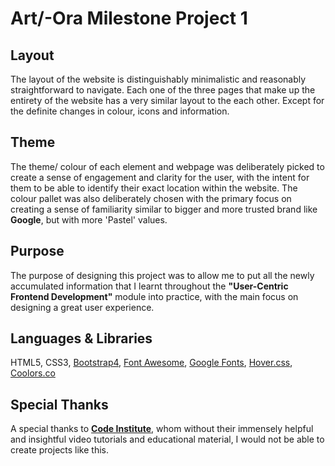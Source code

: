 # Art/-Ora Milestone Project 1

 

## Layout

The layout of the website is distinguishably minimalistic and reasonably straightforward to navigate. Each one of the three pages that make up the entirety of the website has a very similar layout to the each other. Except for the definite changes in colour, icons and information.


## Theme

The theme/ colour of each element and webpage was deliberately picked to create a sense of engagement and clarity for the user, with the intent for them to be able to identify their exact location within the website. 
The colour pallet was also deliberately chosen with the primary focus on creating a sense of familiarity similar to bigger and more trusted brand like **Google**, but with more 'Pastel' values.

## Purpose

The purpose of designing this project was to allow me to put all the newly accumulated information that I learnt throughout the **"User-Centric Frontend Development"** module into practice, with the main focus on designing a great user experience.

## Languages & Libraries

HTML5, CSS3, [Bootstrap4](https://getbootstrap.com/), [Font Awesome](https://fontawesome.com/), [Google Fonts](https://fonts.google.com/), [Hover.css](https://ianlunn.github.io/Hover/), [Coolors.co](https://coolors.co/)

## Special Thanks

A special thanks to [**Code Institute**](https://codeinstitute.net/), whom without their immensely helpful and insightful video tutorials and educational material, I would not be able to create projects like this.
